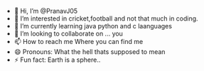 - 👋 Hi, I’m @PranavJ05
- 👀 I’m interested in cricket,football and not that much in coding.
- 🌱 I’m currently learning  java python and c laanguages
- 💞️ I’m looking to collaborate on ... you
- 📫 How to reach me Where you can find me
- 😄 Pronouns: What the hell thats supposed to mean
- ⚡ Fun fact: Earth is a sphere..

<!---
PranavJ05/PranavJ05 is a ✨ special ✨ repository because its `README.md` (this file) appears on your GitHub profile.
You can click the Preview link to take a look at your changes.
--->
